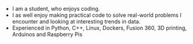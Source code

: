- I am a student, who enjoys coding. 
- I as well enjoy making practical code to solve real-world problems I encounter and looking at interesting trends in data. 
- Experienced in Python, C++, Linux, Dockers, Fusion 360, 3D printing, Arduinos and Raspberry Pis 


<!---
LovingTech/LovingTech is a ✨ special ✨ repository because its `README.md` (this file) appears on your GitHub profile.
You can click the Preview link to take a look at your changes.
--->
